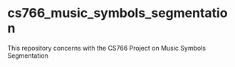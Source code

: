 # cs766_music_symbols_segmentation
This repository concerns with the CS766 Project on Music Symbols Segmentation
